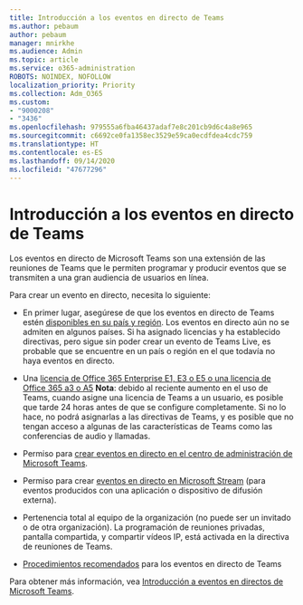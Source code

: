 ```yaml
---
title: Introducción a los eventos en directo de Teams
ms.author: pebaum
author: pebaum
manager: mnirkhe
ms.audience: Admin
ms.topic: article
ms.service: o365-administration
ROBOTS: NOINDEX, NOFOLLOW
localization_priority: Priority
ms.collection: Adm_O365
ms.custom:
- "9000208"
- "3436"
ms.openlocfilehash: 979555a6fba46437adaf7e8c201cb9d6c4a8e965
ms.sourcegitcommit: c6692ce0fa1358ec3529e59ca0ecdfdea4cdc759
ms.translationtype: HT
ms.contentlocale: es-ES
ms.lasthandoff: 09/14/2020
ms.locfileid: "47677296"
---
```

# <a name="getting-started-with-teams-live-events"></a>Introducción a los eventos en directo de Teams

Los eventos en directo de Microsoft Teams son una extensión de las reuniones de Teams que le permiten programar y producir eventos que se transmiten a una gran audiencia de usuarios en línea.

Para crear un evento en directo, necesita lo siguiente:

- En primer lugar, asegúrese de que los eventos en directo de Teams estén [disponibles en su país y región](https://docs.microsoft.com/microsoftteams/teams-live-events/plan-for-teams-live-events#regional-availability). Los eventos en directo aún no se admiten en algunos países.  Si ha asignado licencias y ha establecido directivas, pero sigue sin poder crear un evento de Teams Live, es probable que se encuentre en un país o región en el que todavía no haya eventos en directo.

- Una [licencia de Office 365 Enterprise E1, E3 o E5 o una licencia de Office 365 a3 o A5](https://docs.microsoft.com/microsoftteams/teams-live-events/set-up-for-teams-live-events#step-2-get-and-assign-licenses) **Nota**: debido al reciente aumento en el uso de Teams, cuando asigne una licencia de Teams a un usuario, es posible que tarde 24 horas antes de que se configure completamente. Si no lo hace, no podrá asignarlas a las directivas de Teams, y es posible que no tengan acceso a algunas de las características de Teams como las conferencias de audio y llamadas.

- Permiso para [crear eventos en directo en el centro de administración de Microsoft Teams](https://docs.microsoft.com/microsoftteams/teams-live-events/set-up-for-teams-live-events#create-or-edit-a-live-events-policy).

- Permiso para crear [eventos en directo en Microsoft Stream](https://docs.microsoft.com/microsoftteams/teams-live-events/what-are-teams-live-events) (para eventos producidos con una aplicación o dispositivo de difusión externa).

- Pertenencia total al equipo de la organización (no puede ser un invitado o de otra organización).
La programación de reuniones privadas, pantalla compartida, y compartir vídeos IP, está activada en la directiva de reuniones de Teams.

- [Procedimientos recomendados](https://support.office.com/article/Best-practices-for-producing-a-Teams-live-event-e500370e-4dd1-4187-8b48-af10ef02cf42) para los eventos en directo de Teams

Para obtener más información, vea [Introducción a eventos en directos de Microsoft Teams](https://support.office.com/article/get-started-with-microsoft-teams-live-events-d077fec2-a058-483e-9ab5-1494afda578a).